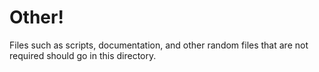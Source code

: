 # Other!
Files such as scripts, documentation, and other random files that are not required should go in this directory.
